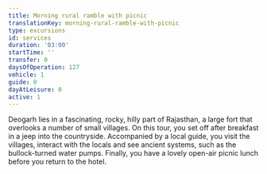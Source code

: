 ```yaml
---
title: Morning rural ramble with picnic
translationKey: morning-rural-ramble-with-picnic
type: excursions
id: services
duration: '03:00'
startTime: ''
transfer: 0
daysOfOperation: 127
vehicle: 1
guide: 0
dayAtLeisure: 0
active: 1
---
```

Deogarh lies in a fascinating, rocky, hilly part of Rajasthan, a large fort that overlooks a number of small villages. On this tour, you set off after breakfast in a jeep into the countryside. Accompanied by a local guide, you visit the villages, interact with the locals and see ancient systems, such as the bullock-turned water pumps. Finally, you have a lovely open-air picnic lunch before you return to the hotel.